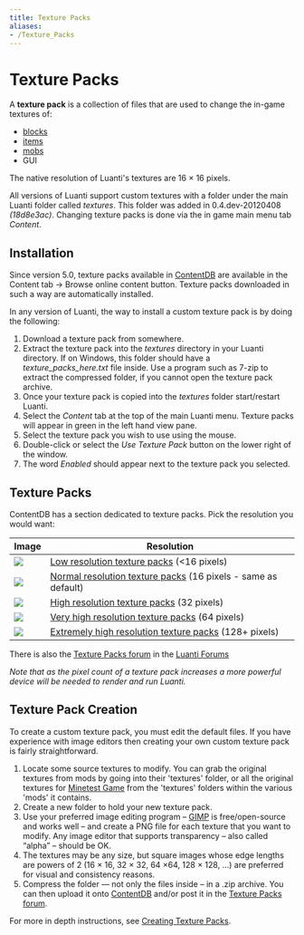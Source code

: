 ```yaml
---
title: Texture Packs
aliases:
- /Texture_Packs
---
```


# Texture Packs

A **texture pack** is a collection of files that are used to change the in-game textures of:

*   [blocks](/Nodes)
*   [items](/Items)
*   [mobs](/Mobs)
*   GUI

The native resolution of Luanti's textures are 16 × 16 pixels.

All versions of Luanti support custom textures with a folder under the main Luanti folder called _textures_. This folder was added in 0.4.dev-20120408 _(18d8e3ac)_. Changing texture packs is done via the in game main menu tab _Content_.

Installation
------------

Since version 5.0, texture packs available in [ContentDB](/contentdb) are available in the Content tab -> Browse online content button. Texture packs downloaded in such a way are automatically installed.

In any version of Luanti, the way to install a custom texture pack is by doing the following:

1.  Download a texture pack from somewhere.
2.  Extract the texture pack into the _textures_ directory in your Luanti directory. If on Windows, this folder should have a _texture\_packs\_here.txt_ file inside. Use a program such as 7-zip to extract the compressed folder, if you cannot open the texture pack archive.
3.  Once your texture pack is copied into the _textures_ folder start/restart Luanti.
4.  Select the _Content_ tab at the top of the main Luanti menu. Texture packs will appear in green in the left hand view pane.
5.  Select the texture pack you wish to use using the mouse.
6.  Double-click or select the _Use Texture Pack_ button on the lower right of the window.
7.  The word _Enabled_ should appear next to the texture pack you selected.

Texture Packs
-------------

ContentDB has a section dedicated to texture packs. Pick the resolution you would want:

Image | Resolution
--|--
![](/images/texture-packs/Texture_block_4_8.png) | [Low resolution texture packs](https://content.luanti.org/packages/?type=txp&page=1&tag=less_than_px) (<16 pixels)
![](/images/texture-packs/Texture_block_16.png) | [Normal resolution texture packs](https://content.luanti.org/packages/?type=txp&page=1&tag=16px) (16 pixels - same as default)
![](/images/texture-packs/Texture_block_32_64.png) | [High resolution texture packs](https://content.luanti.org/packages/?type=txp&page=1&tag=32px) (32 pixels)
![](/images/texture-packs/Texture_block_32_64.png) | [Very high resolution texture packs](https://content.luanti.org/packages/?type=txp&page=1&tag=64px) (64 pixels)
![](/images/texture-packs/Texture_block_128.png) | [Extremely high resolution texture packs](https://content.luanti.org/packages/?type=txp&page=1&tag=128px) (128+ pixels)

There is also the [Texture Packs forum](http://forum.luanti.org/viewforum.php?f=4) in the [Luanti Forums](http://forum.luanti.org/)

_Note that as the pixel count of a texture pack increases a more powerful device will be needed to render and run Luanti._

Texture Pack Creation
---------------------

To create a custom texture pack, you must edit the default files. If you have experience with image editors then creating your own custom texture pack is fairly straightforward.

1.  Locate some source textures to modify. You can grab the original textures from mods by going into their 'textures' folder, or all the original textures for [Minetest Game](https://content.luanti.org/packages/Minetest/minetest_game/) from the 'textures' folders within the various 'mods' it contains.
2.  Create a new folder to hold your new texture pack.
3.  Use your preferred image editing program – [GIMP](http://gimp.org/) is free/open-source and works well – and create a PNG file for each texture that you want to modify. Any image editor that supports transparency – also called “alpha” – should be OK.
4.  The textures may be any size, but square images whose edge lengths are powers of 2 (16 × 16, 32 × 32, 64 ×64, 128 × 128, …) are preferred for visual and consistency reasons.
5.  Compress the folder — not only the files inside – in a .zip archive. You can then upload it onto [ContentDB](https://content.luanti.org/packages/new/) and/or post it in the [Texture Packs forum](https://forum.luanti.org/viewforum.php?id=4).

For more in depth instructions, see [Creating Texture Packs](/Creating_texture_packs).
